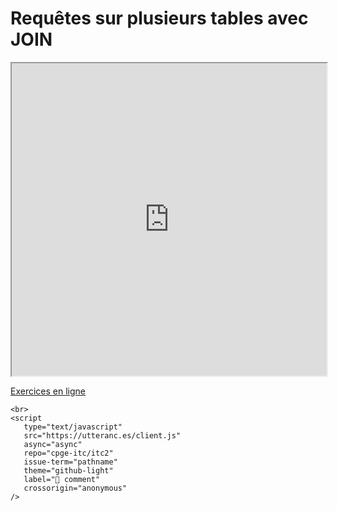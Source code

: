 # Requêtes sur plusieurs tables avec JOIN

<iframe
    src="https://mozilla.github.io/pdf.js/web/viewer.html?file=https://raw.githubusercontent.com/mp2i-info/mp2i-info.github.io/main/files/A_sql/2_join/sql_join.pdf#zoom=page-fit&pagemode=none"
    height=500 width=100% allowfullscreen></iframe>

[Exercices en ligne](https://cpge-exercices.github.io/sql)

```{raw} html
<br>
<script
   type="text/javascript"
   src="https://utteranc.es/client.js"
   async="async"
   repo="cpge-itc/itc2"
   issue-term="pathname"
   theme="github-light"
   label="💬 comment"
   crossorigin="anonymous"
/>
```
